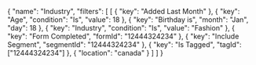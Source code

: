 {
"name": "Industry",
"filters": [
[
{
"key": "Added Last Month"
},
{
"key": "Age",
"condition": "Is",
"value": 18
},
{
"key": "Birthday is",
"month": "Jan",
"day": 18
},
{
"key": "Industry",
"condition": "Is",
"value": "Fashion"
},
{
"key": "Form Completed",
"formId": "12444324234"
},
{
"key": "Include Segment",
"segmentId": "12444324234"
},
{
"key": "Is Tagged",
"tagId": ["12444324234"]
},
{
"location": "canada"
}
]
]
}
